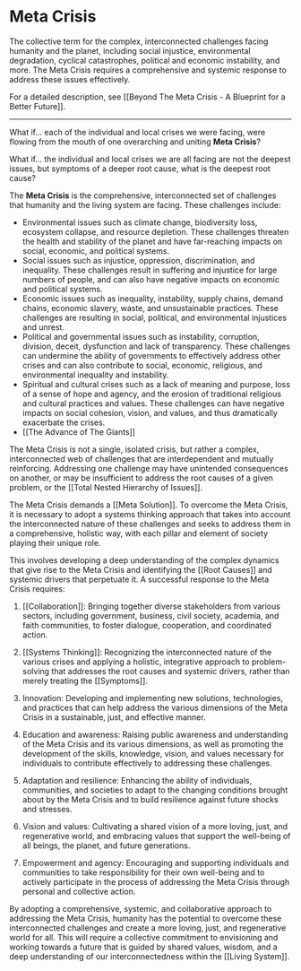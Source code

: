 # Meta Crisis

The collective term for the complex, interconnected challenges facing humanity and the planet, including social injustice, environmental degradation, cyclical catastrophes, political and economic instability, and more. The Meta Crisis requires a comprehensive and systemic response to address these issues effectively.

For a detailed description, see [[Beyond The Meta Crisis - A Blueprint for a Better Future]]. 
___

What if... each of the individual and local crises we were facing, were flowing from the mouth of one overarching and uniting **Meta Crisis**? 

What if... the individual and local crises we are all facing are not the deepest issues, but symptoms of a deeper root cause, what is the deepest root cause? 

The **Meta Crisis** is the comprehensive, interconnected set of challenges that humanity and the living system are facing. These challenges include:

-   Environmental issues such as climate change, biodiversity loss, ecosystem collapse, and resource depletion. These challenges threaten the health and stability of the planet and have far-reaching impacts on social, economic, and political systems.  
-   Social issues such as injustice, oppression, discrimination, and inequality. These challenges result in suffering and injustice for large numbers of people, and can also have negative impacts on economic and political systems.  
-   Economic issues such as inequality, instability, supply chains, demand chains, economic slavery, waste, and unsustainable practices. These challenges are resulting in social, political, and environmental injustices and unrest.  
-   Political and governmental issues such as instability, corruption, division, deceit, dysfunction and lack of transparency. These challenges can undermine the ability of governments to effectively address other crises and can also contribute to social, economic, religious, and environmental inequality and instability.  
-   Spiritual and cultural crises such as a lack of meaning and purpose, loss of a sense of hope and agency, and the erosion of traditional religious and cultural practices and values. These challenges can have negative impacts on social cohesion, vision, and values, and thus dramatically exacerbate the crises. 
- [[The Advance of The Giants]]  

The Meta Crisis is not a single, isolated crisis, but rather a complex, interconnected web of challenges that are interdependent and mutually reinforcing. Addressing one challenge may have unintended consequences on another, or may be insufficient to address the root causes of a given problem, or the [[Total Nested Hierarchy of Issues]].  

The Meta Crisis demands a [[Meta Solution]]. To overcome the Meta Crisis, it is necessary to adopt a systems thinking approach that takes into account the interconnected nature of these challenges and seeks to address them in a comprehensive, holistic way, with each pillar and element of society playing their unique role. 

This involves developing a deep understanding of the complex dynamics that give rise to the Meta Crisis and identifying the [[Root Causes]] and systemic drivers that perpetuate it. A successful response to the Meta Crisis requires:

1.  [[Collaboration]]: Bringing together diverse stakeholders from various sectors, including government, business, civil society, academia, and faith communities, to foster dialogue, cooperation, and coordinated action.
    
2.  [[Systems Thinking]]: Recognizing the interconnected nature of the various crises and applying a holistic, integrative approach to problem-solving that addresses the root causes and systemic drivers, rather than merely treating the [[Symptoms]].
    
3.  Innovation: Developing and implementing new solutions, technologies, and practices that can help address the various dimensions of the Meta Crisis in a sustainable, just, and effective manner.
    
4.  Education and awareness: Raising public awareness and understanding of the Meta Crisis and its various dimensions, as well as promoting the development of the skills, knowledge, vision, and values necessary for individuals to contribute effectively to addressing these challenges.
    
5.  Adaptation and resilience: Enhancing the ability of individuals, communities, and societies to adapt to the changing conditions brought about by the Meta Crisis and to build resilience against future shocks and stresses.
    
6.  Vision and values: Cultivating a shared vision of a more loving, just, and regenerative world, and embracing values that support the well-being of all beings, the planet, and future generations.
    
7.  Empowerment and agency: Encouraging and supporting individuals and communities to take responsibility for their own well-being and to actively participate in the process of addressing the Meta Crisis through personal and collective action.
    

By adopting a comprehensive, systemic, and collaborative approach to addressing the Meta Crisis, humanity has the potential to overcome these interconnected challenges and create a more loving, just, and regenerative world for all. This will require a collective commitment to envisioning and working towards a future that is guided by shared values, wisdom, and a deep understanding of our interconnectedness within the [[Living System]]. 